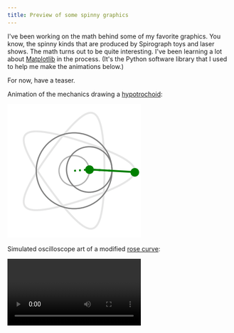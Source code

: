 ```yaml
---
title: Preview of some spinny graphics
---
```

I've been working on the math behind some of my favorite graphics.
You know, the spinny kinds that are produced by Spirograph toys and laser shows.
The math turns out to be quite interesting.
I've been learning a lot about [Matplotlib](https://matplotlib.org) in the process.
(It's the Python software library that I used to help me make the animations below.)

For now, have a teaser.

Animation of the mechanics drawing a
[hypotrochoid](https://en.wikipedia.org/wiki/Hypotrochoid):

![](/assets/troch-anim.gif)

Simulated oscilloscope art of a modified
[rose curve](https://en.wikipedia.org/wiki/Rose_(mathematics)):

<video src="/assets/rose-test.mp4" autoplay=true loop=true>
</video>
